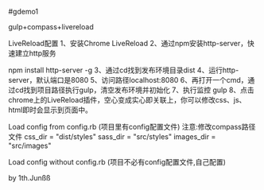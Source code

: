 #gdemo1

gulp+compass+livereload

LiveReload配置
1、安装Chrome LiveReload
2、通过npm安装http-server，快速建立http服务

npm install http-server -g
3、通过cd找到发布环境目录dist
4、运行http-server，默认端口是8080
5、访问路径localhost:8080
6、再打开一个cmd，通过cd找到项目路径执行gulp，清空发布环境并初始化
7、执行监控 gulp
8、点击chrome上的LiveReload插件，空心变成实心即关联上，你可以修改css、js、html即时会显示到页面中。

Load config from config.rb (项目里有config配置文件)
注意:修改compass路径文件
css_dir = "dist/styles"
sass_dir = "src/styles"
images_dir = "src/images"


Load config without config.rb (项目不必有config配置文件,自己配置)

by 1th.Junßß


